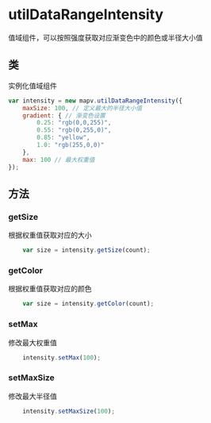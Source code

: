 # utilDataRangeIntensity
值域组件，可以按照强度获取对应渐变色中的颜色或半径大小值

## 类
实例化值域组件
```javascript
var intensity = new mapv.utilDataRangeIntensity({
    maxSize: 100, // 定义最大的半径大小值
    gradient: { // 渐变色设置
        0.25: "rgb(0,0,255)",
        0.55: "rgb(0,255,0)",
        0.85: "yellow",
        1.0: "rgb(255,0,0)"
    },
    max: 100 // 最大权重值
});
```

## 方法

### getSize
根据权重值获取对应的大小
```javascript
    var size = intensity.getSize(count);
```
### getColor
根据权重值获取对应的颜色
```javascript
    var size = intensity.getColor(count);
```
### setMax
修改最大权重值
```javascript
    intensity.setMax(100);
```
### setMaxSize
修改最大半径值
```javascript
    intensity.setMaxSize(100);
```
